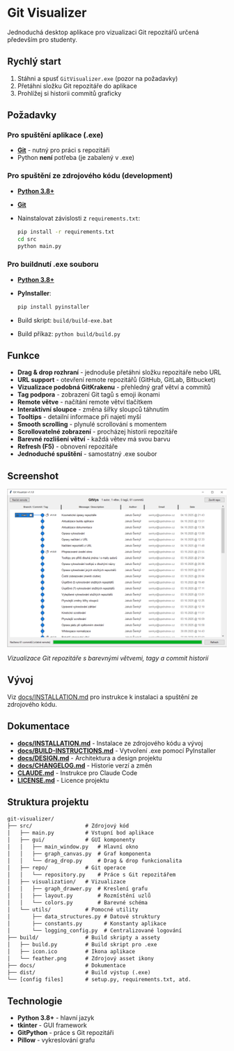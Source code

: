 # Git Visualizer

Jednoduchá desktop aplikace pro vizualizaci Git repozitářů určená především pro studenty.

## Rychlý start

1. Stáhni a spusť `GitVisualizer.exe` (pozor na požadavky)
2. Přetáhni složku Git repozitáře do aplikace
3. Prohlížej si historii commitů graficky

## Požadavky

### Pro spuštění aplikace (.exe)

- **[Git](https://git-scm.com/downloads)** - nutný pro práci s repozitáři
- Python **není** potřeba (je zabalený v .exe)

### Pro spuštění ze zdrojového kódu (development)

- **[Python 3.8+](https://www.python.org/downloads/)**
- **[Git](https://git-scm.com/downloads)**
- Nainstalovat závislosti z `requirements.txt`:

  ```bash
  pip install -r requirements.txt
  cd src
  python main.py
  ```

### Pro buildnutí .exe souboru

- **[Python 3.8+](https://www.python.org/downloads/)**
- **PyInstaller**:

  ```bash
  pip install pyinstaller
  ```

- Build skript: `build/build-exe.bat`
- Build příkaz: `python build/build.py`

## Funkce

- **Drag & drop rozhraní** - jednoduše přetáhni složku repozitáře nebo URL
- **URL support** - otevření remote repozitářů (GitHub, GitLab, Bitbucket)
- **Vizualizace podobná GitKrakenu** - přehledný graf větví a commitů
- **Tag podpora** - zobrazení Git tagů s emoji ikonami
- **Remote větve** - načítání remote větví tlačítkem
- **Interaktivní sloupce** - změna šířky sloupců táhnutím
- **Tooltips** - detailní informace při najetí myší
- **Smooth scrolling** - plynulé scrollování s momentem
- **Scrollovatelné zobrazení** - procházej historii repozitáře
- **Barevné rozlišení větví** - každá větev má svou barvu
- **Refresh (F5)** - obnovení repozitáře
- **Jednoduché spuštění** - samostatný .exe soubor

## Screenshot

![Git Visualizer](docs/screenshot.png)

*Vizualizace Git repozitáře s barevnými větvemi, tagy a commit historií*

## Vývoj

Viz [docs/INSTALLATION.md](docs/INSTALLATION.md) pro instrukce k instalaci a spuštění ze zdrojového kódu.

## Dokumentace

- **[docs/INSTALLATION.md](docs/INSTALLATION.md)** - Instalace ze zdrojového kódu a vývoj
- **[docs/BUILD-INSTRUCTIONS.md](docs/BUILD-INSTRUCTIONS.md)** - Vytvoření .exe pomocí PyInstaller
- **[docs/DESIGN.md](docs/DESIGN.md)** - Architektura a design projektu
- **[docs/CHANGELOG.md](docs/CHANGELOG.md)** - Historie verzí a změn
- **[CLAUDE.md](CLAUDE.md)** - Instrukce pro Claude Code
- **[LICENSE.md](LICENSE.md)** - Licence projektu

## Struktura projektu

```
git-visualizer/
├── src/                 # Zdrojový kód
│   ├── main.py          # Vstupní bod aplikace
│   ├── gui/             # GUI komponenty
│   │   ├── main_window.py   # Hlavní okno
│   │   ├── graph_canvas.py  # Graf komponenta
│   │   └── drag_drop.py     # Drag & drop funkcionalita
│   ├── repo/            # Git operace
│   │   └── repository.py    # Práce s Git repozitářem
│   ├── visualization/   # Vizualizace
│   │   ├── graph_drawer.py  # Kreslení grafu
│   │   ├── layout.py        # Rozmístění uzlů
│   │   └── colors.py        # Barevné schéma
│   └── utils/           # Pomocné utility
│       ├── data_structures.py # Datové struktury
│       ├── constants.py       # Konstanty aplikace
│       └── logging_config.py  # Centralizované logování
├── build/               # Build skripty a assety
│   ├── build.py         # Build skript pro .exe
│   ├── icon.ico         # Ikona aplikace
│   └── feather.png      # Zdrojový asset ikony
├── docs/                # Dokumentace
├── dist/                # Build výstup (.exe)
└── [config files]       # setup.py, requirements.txt, atd.
```

## Technologie

- **Python 3.8+** - hlavní jazyk
- **tkinter** - GUI framework
- **GitPython** - práce s Git repozitáři
- **Pillow** - vykreslování grafu
